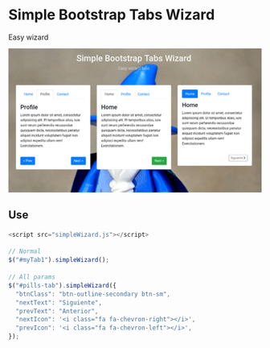 # Simple Bootstrap Tabs Wizard
Easy wizard

![Example](ejemplo.jpg)

## Use
``` javascript
<script src="simpleWizard.js"></script>

// Normal
$("#myTab1").simpleWizard();

// All params
$("#pills-tab").simpleWizard({
  "btnClass": "btn-outline-secondary btn-sm",
  "nextText": "Siguiente",
  "prevText": "Anterior",
  "nextIcon": '<i class="fa fa-chevron-right"></i>',
  "prevIcon": '<i class="fa fa-chevron-left"></i>',
});
```
